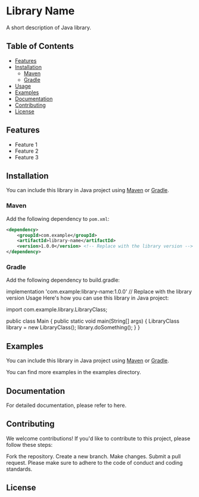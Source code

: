 # Library Name

A short description of Java library.

## Table of Contents

- [Features](#features)
- [Installation](#installation)
  - [Maven](#maven)
  - [Gradle](#gradle)
- [Usage](#usage)
- [Examples](#examples)
- [Documentation](#documentation)
- [Contributing](#contributing)
- [License](#license)

## Features

- Feature 1
- Feature 2
- Feature 3

## Installation

You can include this library in Java project using [Maven](https://maven.apache.org/) or [Gradle](https://gradle.org/).

### Maven

Add the following dependency to `pom.xml`:

```xml
<dependency>
    <groupId>com.example</groupId>
    <artifactId>library-name</artifactId>
    <version>1.0.0</version> <!-- Replace with the library version -->
</dependency>
```


### Gradle
Add the following dependency to  build.gradle:

implementation 'com.example:library-name:1.0.0' // Replace with the library version
Usage
Here's how you can use this library in Java project:

import com.example.library.LibraryClass;

public class Main {
    public static void main(String[] args) {
        LibraryClass library = new LibraryClass();
        library.doSomething();
    }
}

## Examples

You can include this library in Java project using [Maven](https://maven.apache.org/) or [Gradle](https://gradle.org/).


You can find more examples in the examples directory.

## Documentation

For detailed documentation, please refer to here.


## Contributing

We welcome contributions! If you'd like to contribute to this project, please follow these steps:

Fork the repository.
Create a new branch.
Make changes.
Submit a pull request.
Please make sure to adhere to the code of conduct and coding standards.

## License
